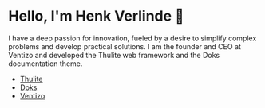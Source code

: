 # Hello, I'm Henk Verlinde 👋

I have a deep passion for innovation, fueled by a desire to simplify complex problems and develop practical solutions. I am the founder and CEO at Ventizo and developed the Thulite web framework and the Doks documentation theme.

- [Thulite](https://thulite.io/)
- [Doks](https://getdoks.org/)
- [Ventizo](https://ventizo.com/)

<!--
**h-enk/h-enk** is a ✨ _special_ ✨ repository because its `README.md` (this file) appears on your GitHub profile.

Here are some ideas to get you started:

- 🔭 I'm currently working on ...
- 🌱 I'm currently learning ...
- 👯 I'm looking to collaborate on ...
- 🤔 I'm looking for help with ...
- 💬 Ask me about ...
- 📫 How to reach me: ...
- 😄 Pronouns: ...
- ⚡ Fun fact: ...
-->
